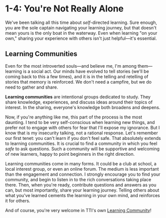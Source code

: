 # 1-4: You're Not Really Alone

We've been talking all this time about _self_-directed learning. Sure enough, you are the sole captain navigating your learning journey, but that doesn't mean yours is the only boat in the waterway. Even when learning "on your own," sharing your experience with others isn't just helpful—it's essential. 

## Learning Communities

Even for the most introverted souls—and believe me, I'm among them—learning is a social act. Our minds have evolved to tell stories (we'll be coming back to this a few times), and it is in the telling and retelling of stories that memory is reinforced. We don't need a campfire, but we do need to gather and share. 

**Learning communities** are intentional groups dedicated to study. They share knowledge, experiences, and discuss ideas around their topics of interest. In the sharing, everyone's knowledge both broadens and deepens.

Now, if you're anything like me, this part of the process is the most daunting. I tend to be very self-conscious when learning new things, and prefer not to engage with others for fear that I'll expose my ignorance. But I know that is my insecurity talking, not a rational response. Let's remember our first tenet: you can't learn if you don't feel safe. That absolutely extends to learning communities. It is crucial to find a community in which you feel _safe_ to ask questions. Such a community will be supportive and welcoming of new learners, happy to point beginners in the right direction.

Learning communities come in many forms. It could be a club at school, a local interest group, or even an online forum. The medium is less important than the engagement and connection. I strongly encourage you to find your community, and begin to listen in to the rich conversations taking place there. Then, when you're ready, contribute questions and answers as you can, but most importantly, share your learning journey. Telling others about what you've learned cements the learning in your own mind, and reinforces it for others.

And of course, you're very welcome in TTI's own [Learning Community](https://discord.gg/taggartinstitute)!

